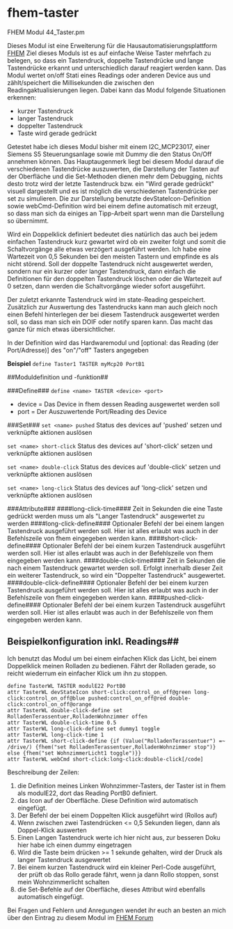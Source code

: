 # fhem-taster
FHEM Modul 44_Taster.pm

Dieses Modul ist eine Erweiterung für die Hausautomatisierungsplattform [FHEM](http://fhem.de])
Ziel dieses Moduls ist es auf einfache Weise Taster mehrfach zu belegen, so dass ein Tastendruck, doppelte Tastendrücke und lange Tastendrücke erkannt und unterschiedlich darauf reagiert werden kann.
Das Modul wertet on/off Stati eines Readings oder anderen Device aus und zählt/speichert die Millisekunden die zwischen den Readingaktualisierungen liegen. Dabei kann das Modul folgende Situationen erkennen:
- kurzer Tastendruck
- langer Tastendruck
- doppelter Tastendruck
- Taste wird gerade gedrückt

Getestet habe ich dieses Modul bisher mit einem I2C_MCP23017, einer Siemens S5 Steuerungsanlage sowie mit Dummy die den Status On/Off annehmen können.
Das Hauptaugenmerk liegt bei diesem Modul darauf die verschiedenen Tastendrücke auszuwerten, die Darstellung
der Tasten auf der Oberfläche und die Set-Methoden dienen mehr dem Debugging, nichts desto trotz wird der letzte Tastendruck bzw. ein "Wird gerade gedrückt" visuell dargestellt und es ist möglich die verschiedenen Tastendrücke per set zu simulieren. 
Die zur Darstellung benutzte devStateIcon-Definition sowie webCmd-Definition wird bei einem define automatisch mit erzeugt, so dass man sich da einiges an Tipp-Arbeit spart wenn man die Darstellung so übernimmt.

Wird ein Doppelklick definiert bedeutet dies natürlich das auch bei jedem einfachen Tastendruck kurz gewartet wird ob ein zweiter folgt und somit die Schaltvorgänge alle etwas verzögert ausgeführt werden. Ich habe eine Wartezeit von 0,5 Sekunden bei den meisten Tastern und empfinde es als nicht störend. Soll der doppelte Tastendruck nicht ausgewertet werden, sondern nur ein kurzer oder langer Tastendruck, dann einfach die Definitionen für den doppelten Tastendruck löschen oder die Wartezeit auf 0 setzen, dann werden die Schaltvorgänge wieder sofort ausgeführt.

Der zuletzt erkannte Tastendruck wird im state-Reading gespeichert.
Zusätzlich zur Auswertung des Tastendrucks kann man auch gleich noch einen Befehl hinterlegen der bei diesem Tastendruck ausgewertet werden soll, so dass man sich ein DOIF oder notify sparen kann. Das macht das ganze für mich etwas übersichtlicher.

In der Definition wird das Hardwaremodul und [optional: das Reading (der Port/Adresse)] des "on"/"off" Tasters angegeben</p>

**Beispiel**
`define Taster1 TASTER myMcp20 PortB1`

##Moduldefinition und -funktion##

###Define###
`define <name> TASTER <device> <port>`
- device = Das Device in fhem dessen Reading ausgewertet werden soll
- port = Der Auszuwertende Port/Reading des Device

###Set###
`set <name> pushed`
Status des devices auf 'pushed' setzen und verknüpfte aktionen auslösen
 
`set <name> short-click`
 Status des devices auf 'short-click' setzen und verknüpfte aktionen auslösen
 
`set <name> double-click`
 Status des devices auf 'double-click' setzen und verknüpfte aktionen auslösen
 
`set <name> long-click`
 Status des devices auf 'long-click' setzen und verknüpfte aktionen auslösen

###Attribute###
####long-click-time####
  Zeit in Sekunden die eine Taste gedrückt werden muss um als "Langer Tastendruck" ausgewertet zu werden
####long-click-define####
  Optionaler Befehl der bei einem langen Tastendruck ausgeführt werden soll.
  Hier ist alles erlaubt was auch in der Befehlszeile von fhem eingegeben werden kann.
####short-click-define####
  Optionaler Befehl der bei einem kurzen Tastendruck ausgeführt werden soll.
  Hier ist alles erlaubt was auch in der Befehlszeile von fhem eingegeben werden kann.
####double-click-time####
  Zeit in Sekunden die nach einem Tastendruck gewartet werden soll. Erfolgt innerhalb dieser Zeit ein weiterer Tastendruck, so wird ein "Doppelter Tastendruck" ausgewertet.
####double-click-define####
  Optionaler Befehl der bei einem kurzen Tastendruck ausgeführt werden soll.
  Hier ist alles erlaubt was auch in der Befehlszeile von fhem eingegeben werden kann.
####pushed-click-define####
  Optionaler Befehl der bei einem kurzen Tastendruck ausgeführt werden soll.
  Hier ist alles erlaubt was auch in der Befehlszeile von fhem eingegeben werden kann.

## Beispielkonfiguration inkl. Readings##
Ich benutzt das Modul um bei einem einfachen Klick das Licht, bei einem Doppelklick meinen Rolladen zu bedienen. Fährt der Rolladen gerade, so reicht wiederrum ein einfacher Klick um ihn zu stoppen.

```
define TasterWL TASTER modulE22 PortB0
attr TasterWL devStateIcon short-click:control_on_off@green long-click:control_on_off@blue pushed:control_on_off@red double-click:control_on_off@orange
attr TasterWL double-click-define set RolladenTerassentuer,RolladenWohnzimmer offen
attr TasterWL double-click-time 0.5
attr TasterWL long-click-define set dummy1 toggle
attr TasterWL long-click-time 1
attr TasterWL short-click-define {if (Value("RolladenTerassentuer") =~ /drive/) {fhem("set RolladenTerassentuer,RolladenWohnzimmer stop")} else {fhem("set WohnzimmerLicht1 toggle")}}
attr TasterWL webCmd short-click:long-click:double-click[/code]
```
Beschreibung der Zeilen:

1. die Definition meines Linken Wohnzimmer-Tasters, der Taster ist in fhem als modulE22, dort das Reading PortB0 definiert.
2. das Icon auf der Oberfläche. Diese Definition wird automatisch eingefügt.
3. Der Befehl der bei einem Doppelten Klick ausgeführt wird (Rollos auf)
4. Wenn zwischen zwei Tastendrücken <= 0,5 Sekunden liegen, dann als Doppel-Klick auswerten
5. Einen Langen Tastendruck werte ich hier nicht aus, zur besseren Doku hier habe ich einen dummy eingetragen
6. Wird die Taste beim drücken >= 1 sekunde gehalten, wird der Druck als langer Tastendruck ausgewertet
7. Bei einem kurzen Tastendruck wird ein kleiner Perl-Code ausgeführt, der prüft ob das Rollo gerade fährt, wenn ja dann Rollo stoppen, sonst mein Wohnzimmerlicht schalten
8. die Set-Befehle auf der Oberfläche, dieses Attribut wird ebenfalls automatisch eingefügt.

Bei Fragen und Fehlern und Anregungen wendet ihr euch an besten an mich über den Eintrag zu diesem Modul im [FHEM Forum](https://forum.fhem.de/index.php/topic,47219.0.html)
